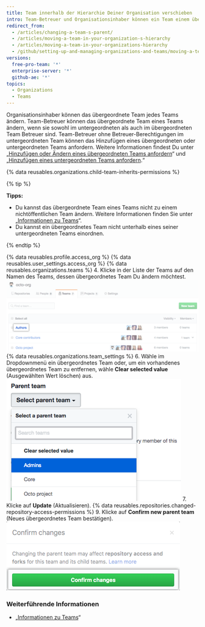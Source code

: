 ```yaml
---
title: Team innerhalb der Hierarchie Deiner Organisation verschieben
intro: Team-Betreuer und Organisationsinhaber können ein Team einem übergeordneten Team unterordnen oder das übergeordnete Team eines untergeordneten Teams ändern oder entfernen.
redirect_from:
  - /articles/changing-a-team-s-parent/
  - /articles/moving-a-team-in-your-organization-s-hierarchy
  - /articles/moving-a-team-in-your-organizations-hierarchy
  - /github/setting-up-and-managing-organizations-and-teams/moving-a-team-in-your-organizations-hierarchy
versions:
  free-pro-team: '*'
  enterprise-server: '*'
  github-ae: '*'
topics:
  - Organizations
  - Teams
---
```


Organisationsinhaber können das übergeordnete Team jedes Teams ändern. Team-Betreuer können das übergeordnete Team eines Teams ändern, wenn sie sowohl im untergeordneten als auch im übergeordneten Team Betreuer sind. Team-Betreuer ohne Betreuer-Berechtigungen im untergeordneten Team können das Hinzufügen eines übergeordneten oder untergeordneten Teams anfordern. Weitere Informationen findest Du unter „[Hinzufügen oder Ändern eines übergeordneten Teams anfordern](/articles/requesting-to-add-or-change-a-parent-team)“ und „[Hinzufügen eines untergeordneten Teams anfordern](/articles/requesting-to-add-a-child-team).“

{% data reusables.organizations.child-team-inherits-permissions %}

{% tip %}

**Tipps:**
- Du kannst das übergeordnete Team eines Teams nicht zu einem nichtöffentlichen Team ändern. Weitere Informationen finden Sie unter „[Informationen zu Teams](/articles/about-teams)“.
- Du kannst ein übergeordnetes Team nicht unterhalb eines seiner untergeordneten Teams einordnen.

{% endtip %}

{% data reusables.profile.access_org %}
{% data reusables.user_settings.access_org %}
{% data reusables.organizations.teams %}
4. Klicke in der Liste der Teams auf den Namen des Teams, dessen übergeordnetes Team Du ändern möchtest. ![Liste der Teams der Organisation](/assets/images/help/teams/click-team-name.png)
{% data reusables.organizations.team_settings %}
6. Wähle im Dropdownmenü ein übergeordnetes Team oder, um ein vorhandenes übergeordnetes Team zu entfernen, wähle **Clear selected value** (Ausgewählten Wert löschen) aus. ![Dropdownmenü mit einer Liste der Organisationsteams](/assets/images/help/teams/choose-parent-team.png)
7. Klicke auf **Update** (Aktualisieren).
{% data reusables.repositories.changed-repository-access-permissions %}
9. Klicke auf **Confirm new parent team** (Neues übergeordnetes Team bestätigen). ![Modales Feld mit Informationen zu den Änderungen an den Berechtigungen für den Repositoryzugriff](/assets/images/help/teams/confirm-new-parent-team.png)

### Weiterführende Informationen

- „[Informationen zu Teams](/articles/about-teams)“
